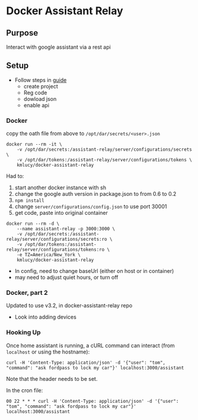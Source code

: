 # Docker Assistant Relay

## Purpose
Interact with google assistant via a rest api

## Setup
* Follow steps in [guide](dar2_readme.md)
  * create project
  * Reg code
  * dowload json
  * enable api


### Docker
copy the oath file from above to `/opt/dar/secrets/<user>.json`
```
docker run --rm -it \
    -v /opt/dar/secrets:/assistant-relay/server/configurations/secrets \
    -v /opt/dar/tokens:/assistant-relay/server/configurations/tokens \
    kmlucy/docker-assistant-relay
```
Had to:
1. start another docker instance with sh
1. change the google auth version in package.json to from 0.6 to 0.2
1. `npm install`
1. change `server/configurations/config.json` to use port 30001
1. get code, paste into original container

```
docker run --rm -d \
    --name assistant-relay -p 3000:3000 \
    -v /opt/dar/secrets:/assistant-relay/server/configurations/secrets:ro \
    -v /opt/dar/tokens:/assistant-relay/server/configurations/tokens:ro \
    -e TZ=America/New_York \
    kmlucy/docker-assistant-relay
```
* In config, need to change baseUrl (either on host or in container)
* may need to adjust quiet hours, or turn off


### Docker, part 2
Updated to use v3.2, in docker-assistant-relay repo

* Look into adding devices

### Hooking Up
Once home assistant is running, a cURL command can interact (from `localhost` or using the hostname):
```
curl -H 'Content-Type: application/json' -d '{"user": "tom", "command": "ask fordpass to lock my car"}' localhost:3000/assistant
```
Note that the header needs to be set.

In the cron file:
```
00 22 * * * curl -H 'Content-Type: application/json' -d '{"user": "tom", "command": "ask fordpass to lock my car"}' localhost:3000/assistant
```
